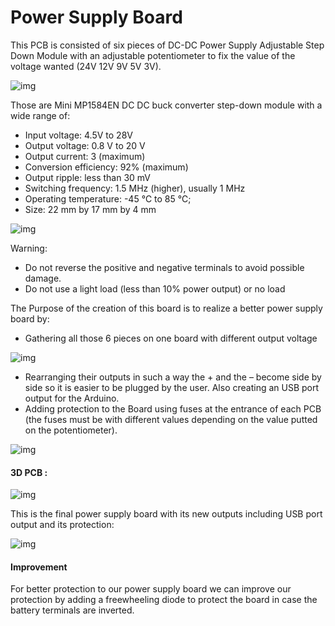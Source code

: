 # Power Supply Board

This PCB is consisted of six pieces of   DC-DC Power Supply Adjustable Step Down Module with an adjustable potentiometer to fix the value of the voltage wanted (24V 12V 9V 5V 3V).

![img](electronics/pcb/pictures/Board_img/3.png)

Those are Mini MP1584EN DC DC buck converter step-down module with a wide range of:

-	Input voltage: 4.5V to 28V
-	Output voltage: 0.8 V to 20 V
-	Output current: 3 (maximum)
-	 Conversion efficiency: 92% (maximum)
-	Output ripple: less than 30 mV
-	Switching frequency: 1.5 MHz (higher), usually 1 MHz
-	Operating temperature: -45 ℃ to 85 ℃;
-	Size: 22 mm by 17 mm by 4 mm

![img](electronics/pcb/pictures/Board_img/4.png)

Warning:
-	Do not reverse the positive and negative terminals to avoid possible damage.
-	Do not use a light load (less than 10% power output) or no load

The Purpose of the creation of this board is to realize a better power supply board by:
-	Gathering all those 6 pieces on one board with different output voltage

![img](electronics/pcb/pictures/Board_img/5.png)

-	Rearranging their outputs in such a way the + and the – become side by side so it is easier to be plugged by the user. Also creating an USB port output for the Arduino.
-	Adding protection to the Board using fuses at the entrance of each PCB (the fuses must be with different values depending on the value putted on the potentiometer).

![img](electronics/pcb/pictures/Board_img/6.png)

#### 3D PCB :

![img](electronics/pcb/pictures/Board_img/7.png)

This is the final power supply board with its new outputs including USB port output and its protection:

![img](electronics/pcb/pictures/Board_img/8.png)

#### Improvement

For better protection to our power supply board we can improve our protection by adding a freewheeling diode to protect the board in case  the battery terminals are inverted.

